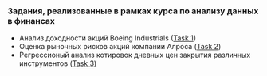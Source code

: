 ### Задания, реализованные в рамках курса по анализу данных в финансах

* Анализ доходности акций Boeing Industrials ([Task 1](https://github.com/nizov-as/CMC-MSU-Practice/tree/main/R/Financial%20data%20analysis/Task%201))
* Оценка рыночных рисков акций компании Алроса ([Task 2](https://github.com/nizov-as/CMC-MSU-Practice/tree/main/R/Financial%20data%20analysis/Task%202))
* Регрессионый анализ котировок дневных цен закрытия различных инструментов ([Task 3](https://github.com/nizov-as/CMC-MSU-Practice/tree/main/R/Financial%20data%20analysis/Task%203))
